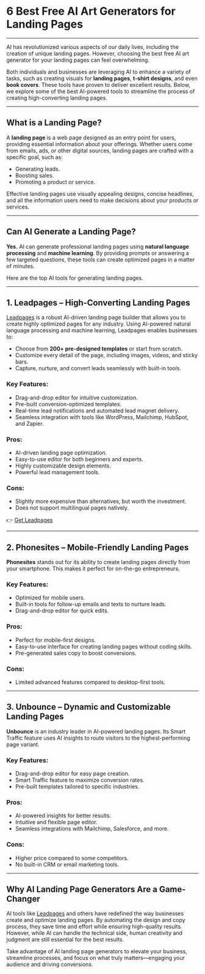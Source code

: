 # 6 Best Free AI Art Generators for Landing Pages

---

AI has revolutionized various aspects of our daily lives, including the creation of unique landing pages. However, choosing the best free AI art generator for your landing pages can feel overwhelming. 

Both individuals and businesses are leveraging AI to enhance a variety of tasks, such as creating visuals for **landing pages**, **t-shirt designs**, and even **book covers**. These tools have proven to deliver excellent results. Below, we explore some of the best AI-powered tools to streamline the process of creating high-converting landing pages.

---

## What is a Landing Page?

A **landing page** is a web page designed as an entry point for users, providing essential information about your offerings. Whether users come from emails, ads, or other digital sources, landing pages are crafted with a specific goal, such as:
- Generating leads.
- Boosting sales.
- Promoting a product or service.

Effective landing pages use visually appealing designs, concise headlines, and all the information users need to make decisions about your products or services.

---

## Can AI Generate a Landing Page?

**Yes.** AI can generate professional landing pages using **natural language processing** and **machine learning**. By providing prompts or answering a few targeted questions, these tools can create optimized pages in a matter of minutes.

Here are the top AI tools for generating landing pages.

---

## 1. Leadpages – High-Converting Landing Pages

[Leadpages](https://bit.ly/LEadPages) is a robust AI-driven landing page builder that allows you to create highly optimized pages for any industry. Using AI-powered natural language processing and machine learning, Leadpages enables businesses to:
- Choose from **200+ pre-designed templates** or start from scratch.
- Customize every detail of the page, including images, videos, and sticky bars.
- Capture, nurture, and convert leads seamlessly with built-in tools.

### Key Features:
- Drag-and-drop editor for intuitive customization.
- Pre-built conversion-optimized templates.
- Real-time lead notifications and automated lead magnet delivery.
- Seamless integration with tools like WordPress, Mailchimp, HubSpot, and Zapier.

### Pros:
- AI-driven landing page optimization.
- Easy-to-use editor for both beginners and experts.
- Highly customizable design elements.
- Powerful lead management tools.

### Cons:
- Slightly more expensive than alternatives, but worth the investment.
- Does not support multilingual pages natively.

👉 [Get Leadpages](https://bit.ly/LEadPages)

---

## 2. Phonesites – Mobile-Friendly Landing Pages

**Phonesites** stands out for its ability to create landing pages directly from your smartphone. This makes it perfect for on-the-go entrepreneurs. 

### Key Features:
- Optimized for mobile users.
- Built-in tools for follow-up emails and texts to nurture leads.
- Drag-and-drop editor for quick edits.

### Pros:
- Perfect for mobile-first designs.
- Easy-to-use interface for creating landing pages without coding skills.
- Pre-generated sales copy to boost conversions.

### Cons:
- Limited advanced features compared to desktop-first tools.

---

## 3. Unbounce – Dynamic and Customizable Landing Pages

**Unbounce** is an industry leader in AI-powered landing pages. Its Smart Traffic feature uses AI insights to route visitors to the highest-performing page variant.

### Key Features:
- Drag-and-drop editor for easy page creation.
- Smart Traffic feature to maximize conversion rates.
- Pre-built templates tailored to specific industries.

### Pros:
- AI-powered insights for better results.
- Intuitive and flexible page editor.
- Seamless integrations with Mailchimp, Salesforce, and more.

### Cons:
- Higher price compared to some competitors.
- No built-in CRM or email marketing tools.

---

## Why AI Landing Page Generators Are a Game-Changer

AI tools like [Leadpages](https://bit.ly/LEadPages) and others have redefined the way businesses create and optimize landing pages. By automating the design and copy process, they save time and effort while ensuring high-quality results. However, while AI can handle the technical side, human creativity and judgment are still essential for the best results.

Take advantage of AI landing page generators to elevate your business, streamline processes, and focus on what truly matters—engaging your audience and driving conversions.
